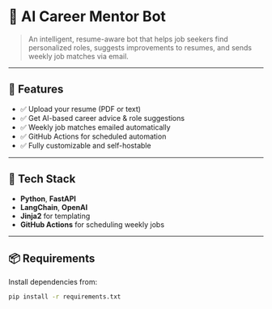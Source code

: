 # 🧠 AI Career Mentor Bot

> An intelligent, resume-aware bot that helps job seekers find personalized roles, suggests improvements to resumes, and sends weekly job matches via email.

---

## 🚀 Features

- ✅ Upload your resume (PDF or text)
- ✅ Get AI-based career advice & role suggestions
- ✅ Weekly job matches emailed automatically
- ✅ GitHub Actions for scheduled automation
- ✅ Fully customizable and self-hostable

---

## 🧰 Tech Stack

- **Python**, **FastAPI**
- **LangChain**, **OpenAI**
- **Jinja2** for templating
- **GitHub Actions** for scheduling weekly jobs

---

## 📦 Requirements

Install dependencies from:

```bash
pip install -r requirements.txt

